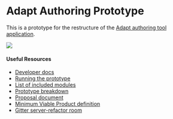 # Adapt Authoring Prototype

This is a prototype for the restructure of the [Adapt authoring tool application](https://github.com/adaptlearning/adapt_authoring/).

![](http://code.tomtaylor.name/ls/esdoc/badge.svg)

#### Useful Resources
- [Developer docs](http://code.tomtaylor.name/ls/esdoc/)
- [Running the prototype](http://code.tomtaylor.name/ls/esdoc/manual/prototype.html)
- [List of included modules](http://code.tomtaylor.name/ls/esdoc/manual/temp-coreplugins.html)
- [Prototype breakdown](https://github.com/adaptlearning/documentation/blob/master/02_authoring_tool/04_feature_development/server_restructure/prototype-breakdown.pdf)
- [Proposal document](https://github.com/adaptlearning/documentation/blob/master/02_authoring_tool/04_feature_development/server_restructure)
- [Minimum Viable Product definition](https://github.com/adaptlearning/documentation/blob/master/02_authoring_tool/04_feature_development/server_restructure/Server-rewrite-mvp-definition.pdf)
- [Gitter server-refactor room](https://gitter.im/adaptlearning/server-refactor)
